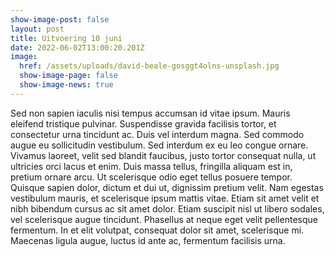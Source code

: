 ```yaml
---
show-image-post: false
layout: post
title: Uitvoering 10 juni
date: 2022-06-02T13:00:20.201Z
image:
  href: /assets/uploads/david-beale-gosggt4olns-unsplash.jpg
  show-image-page: false
  show-image-news: true
---
```

Sed non sapien iaculis nisi tempus accumsan id vitae ipsum. Mauris eleifend tristique pulvinar. Suspendisse gravida facilisis tortor, et consectetur urna tincidunt ac. Duis vel interdum magna. Sed commodo augue eu sollicitudin vestibulum. Sed interdum ex eu leo congue ornare. Vivamus laoreet, velit sed blandit faucibus, justo tortor consequat nulla, ut ultricies orci lacus et enim. Duis massa tellus, fringilla aliquam est in, pretium ornare arcu. Ut scelerisque odio eget tellus posuere tempor. Quisque sapien dolor, dictum et dui ut, dignissim pretium velit. Nam egestas vestibulum mauris, et scelerisque ipsum mattis vitae. Etiam sit amet velit et nibh bibendum cursus ac sit amet dolor. Etiam suscipit nisl ut libero sodales, vel scelerisque augue tincidunt. Phasellus at neque eget velit pellentesque fermentum. In et elit volutpat, consequat dolor sit amet, scelerisque mi. Maecenas ligula augue, luctus id ante ac, fermentum facilisis urna.